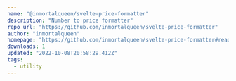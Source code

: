 ```yaml
---
name: "@inmortalqueen/svelte-price-formatter"
description: "Number to price formatter"
repo_url: "https://github.com/inmortalqueen/svelte-price-formatter"
author: "inmortalqueen"
homepage: "https://github.com/inmortalqueen/svelte-price-formatter#readme"
downloads: 1
updated: "2022-10-08T20:58:29.412Z"
tags: 
  - utility
---
```

